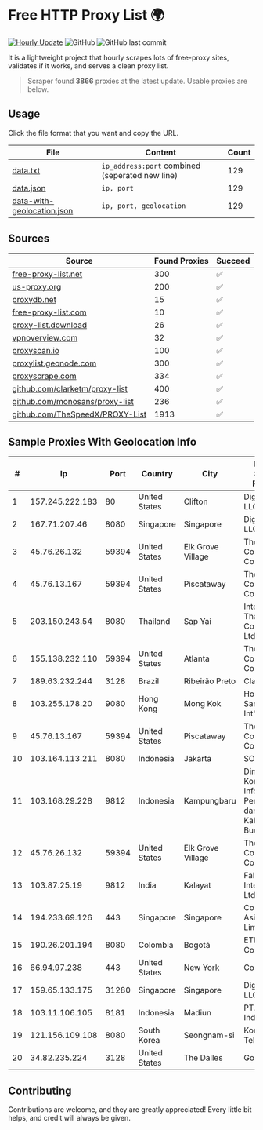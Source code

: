
# Free HTTP Proxy List 🌍

[![Hourly Update](https://github.com/mertguvencli/http-proxy-list/actions/workflows/main.yml/badge.svg?branch=main)](https://github.com/mertguvencli/http-proxy-list/actions/workflows/main.yml)
![GitHub](https://img.shields.io/github/license/mertguvencli/http-proxy-list)
![GitHub last commit](https://img.shields.io/github/last-commit/mertguvencli/http-proxy-list)

It is a lightweight project that hourly scrapes lots of free-proxy sites, validates if it works, and serves a clean proxy list.


> Scraper found **3866** proxies at the latest update. Usable proxies are below.

## Usage

Click the file format that you want and copy the URL.


|File|Content|Count|
|----|-------|-----|
|[data.txt](https://raw.githubusercontent.com/mertguvencli/http-proxy-list/main/proxy-list/data.txt)|`ip_address:port` combined (seperated new line)|129|
|[data.json](https://raw.githubusercontent.com/mertguvencli/http-proxy-list/main/proxy-list/data.json)|`ip, port`|129|
|[data-with-geolocation.json](https://raw.githubusercontent.com/mertguvencli/http-proxy-list/main/proxy-list/data-with-geolocation.json)|`ip, port, geolocation`|129|

## Sources

|Source|Found Proxies|Succeed|
|------|-------------|-------|
|[free-proxy-list.net](https://free-proxy-list.net)|300|✅|
|[us-proxy.org](https://www.us-proxy.org)|200|✅|
|[proxydb.net](http://proxydb.net)|15|✅|
|[free-proxy-list.com](https://free-proxy-list.com/?page=&port=&type%5B%5D=http&type%5B%5D=https&up_time=0&search=Search)|10|✅|
|[proxy-list.download](https://www.proxy-list.download/HTTP)|26|✅|
|[vpnoverview.com](https://vpnoverview.com/privacy/anonymous-browsing/free-proxy-servers)|32|✅|
|[proxyscan.io](https://www.proxyscan.io)|100|✅|
|[proxylist.geonode.com](https://proxylist.geonode.com/api/proxy-list?limit=300&page=1&sort_by=lastChecked&sort_type=desc&protocols=http,https)|300|✅|
|[proxyscrape.com](https://api.proxyscrape.com/v2/?request=displayproxies&protocol=http&timeout=10000&country=all&ssl=all&anonymity=all)|334|✅|
|[github.com/clarketm/proxy-list](https://raw.githubusercontent.com/clarketm/proxy-list/master/proxy-list-raw.txt)|400|✅|
|[github.com/monosans/proxy-list](https://raw.githubusercontent.com/monosans/proxy-list/main/proxies/http.txt)|236|✅|
|[github.com/TheSpeedX/PROXY-List](https://raw.githubusercontent.com/TheSpeedX/PROXY-List/master/http.txt)|1913|✅|


## Sample Proxies With Geolocation Info

|#|Ip|Port|Country|City|Internet Service Provider|
|-|--|----|-------|----|-------------------------|
|1|157.245.222.183|80|United States|Clifton|DigitalOcean, LLC|
|2|167.71.207.46|8080|Singapore|Singapore|DigitalOcean, LLC|
|3|45.76.26.132|59394|United States|Elk Grove Village|The Constant Company|
|4|45.76.13.167|59394|United States|Piscataway|The Constant Company|
|5|203.150.243.54|8080|Thailand|Sap Yai|Internet Thailand Company Ltd.|
|6|155.138.232.110|59394|United States|Atlanta|The Constant Company|
|7|189.63.232.244|3128|Brazil|Ribeirão Preto|Claro S.A.|
|8|103.255.178.20|9080|Hong Kong|Mong Kok|Hong Kong San Ai Net Int'l Limited|
|9|45.76.13.167|59394|United States|Piscataway|The Constant Company|
|10|103.164.113.211|8080|Indonesia|Jakarta|SOLUSINET|
|11|103.168.29.228|9812|Indonesia|Kampungbaru|Dinas Komunikasi Informatika Persandian dan Statistik Kabuapten Bueleleng|
|12|45.76.26.132|59394|United States|Elk Grove Village|The Constant Company|
|13|103.87.25.19|9812|India|Kalayat|Falconet Internet Pvt. Ltd|
|14|194.233.69.126|443|Singapore|Singapore|Contabo Asia Private Limited|
|15|190.26.201.194|8080|Colombia|Bogotá|ETB - Colombia|
|16|66.94.97.238|443|United States|New York|Contabo Inc.|
|17|159.65.133.175|31280|Singapore|Singapore|DigitalOcean, LLC|
|18|103.11.106.105|8181|Indonesia|Madiun|PT. Pascal Indonesia|
|19|121.156.109.108|8080|South Korea|Seongnam-si|Korea Telecom|
|20|34.82.235.224|3128|United States|The Dalles|Google LLC|



## Contributing

Contributions are welcome, and they are greatly appreciated! Every
little bit helps, and credit will always be given.

